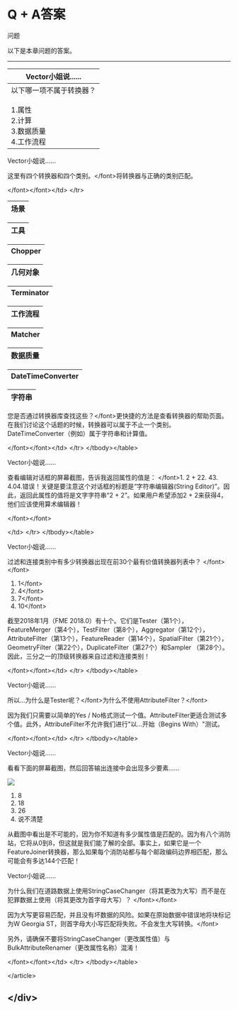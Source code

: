 # Q + A答案

 问题

以下是本章问题的答案。

---

| Vector小姐说...... |
|--- |
| 以下哪一项不属于转换器？<br><br>1.属性<br>  2.计算<br>  3.数据质量<br>  4.工作流程<br>    |


 Vector小姐说......

这里有四个转换器和四个类别。&lt;/font&gt;将转换器与正确的类别匹配。

&lt;/font&gt;&lt;/font&gt;&lt;/td&gt; &lt;/tr&gt;

| 场景 |
| :--- |


| 工具 |
| :--- |


| Chopper |
| :--- |


| 几何对象 |
| :--- |


| Terminator |
| :--- |


| 工作流程 |
| :--- |


| Matcher |
| :--- |


| 数据质量 |
| :--- |


| DateTimeConverter |
| :--- |


| 字符串 |
| :--- |


您是否通过转换器库查找这些？&lt;/font&gt;更快捷的方法是查看转换器的帮助页面。在我们讨论这个话题的时候，转换器可以属于不止一个类别。DateTimeConverter（例如）属于字符串和计算值。

&lt;/font&gt;&lt;/font&gt;&lt;/td&gt; &lt;/tr&gt; &lt;/tbody&gt;&lt;/table&gt;

 Vector小姐说......

查看编辑对话框的屏幕截图，告诉我返回属性的值是： &lt;/font&gt;1. 2 + 22. 43. 4.04.错误！关键是要注意这个对话框的标题是“字符串编辑器\(String Editor\)”。因此，返回此属性的值将是文字字符串“2 + 2”。如果用户希望添加2 + 2来获得4，他们应该使用算术编辑器！

&lt;/font&gt;&lt;/font&gt;  
  
   
  
  
  
  
  
  
&lt;/td&gt; &lt;/tr&gt; &lt;/tbody&gt;&lt;/table&gt;

 Vector小姐说......

过滤和连接类别中有多少转换器出现在前30个最有价值转换器列表中？ &lt;/font&gt;&lt;/font&gt;  
  
1. 1&lt;/font&gt;  
2. 4&lt;/font&gt;  
3. 7&lt;/font&gt;  
4. 10&lt;/font&gt;  
  
截至2018年1月（FME 2018.0）有十个。它们是Tester（第1个），FeatureMerger（第4个），TestFilter（第8个），Aggregator（第12个），AttributeFilter（第13个），FeatureReader（第14个），SpatialFilter（第21个），GeometryFilter（第22个），DuplicateFilter（第27个）和Sampler （第28个）。因此，三分之一的顶级转换器来自过滤和连接类别！

&lt;/font&gt;&lt;/font&gt;&lt;/td&gt; &lt;/tr&gt; &lt;/tbody&gt;&lt;/table&gt;

 Vector小姐说......

所以...为什么是Tester呢？&lt;/font&gt;为什么不使用AttributeFilter？&lt;/font&gt;  
  
因为我们只需要以简单的Yes / No格式测试一个值。AttributeFilter更适合测试多个值。此外，AttributeFilter不允许我们进行"以...开始（Begins With）"测试。

&lt;/font&gt;&lt;/font&gt;&lt;/td&gt; &lt;/tr&gt; &lt;/tbody&gt;&lt;/table&gt;

 Vector小姐说......

 看看下面的屏幕截图，然后回答输出连接中会出现多少要素......  
  
[![](../../.gitbook/assets/img4.061.featuremergerquestion.png)](https://github.com/safesoftware/FMETraining/blob/Desktop-Basic-2018/DesktopBasic4Transformers/Images/Img4.061.FeatureMergerQuestion.png)  
  
 1. 8  
2. 18  
3. 26  
4. 说不清楚  
  
从截图中看出是不可能的，因为你不知道有多少属性值是匹配的。因为有八个消防站，它将从0到8，但这就是我们能了解的全部。事实上，如果它是一个FeatureJoiner转换器，那么如果每个消防站都与每个邮政编码边界相匹配，那么可能会有多达144个匹配！

 Vector小姐说......

为什么我们在道路数据上使用StringCaseChanger（将其更改为大写）而不是在犯罪数据上使用（将其更改为首字母大写）？ &lt;/font&gt;&lt;/font&gt;  
  
因为大写更容易匹配，并且没有坏数据的风险。如果在原始数据中错误地将块标记为W Georgia ST，则首字母大小写匹配将失败。不会发生大写转换。&lt;/font&gt;  
  
另外，请确保不要将StringCaseChanger（更改属性值）与BulkAttributeRenamer（更改属性名称）混淆！

&lt;/font&gt;&lt;/font&gt;&lt;/td&gt; &lt;/tr&gt; &lt;/tbody&gt;&lt;/table&gt;

 &lt;/article&gt;

## &lt;/div&gt;

